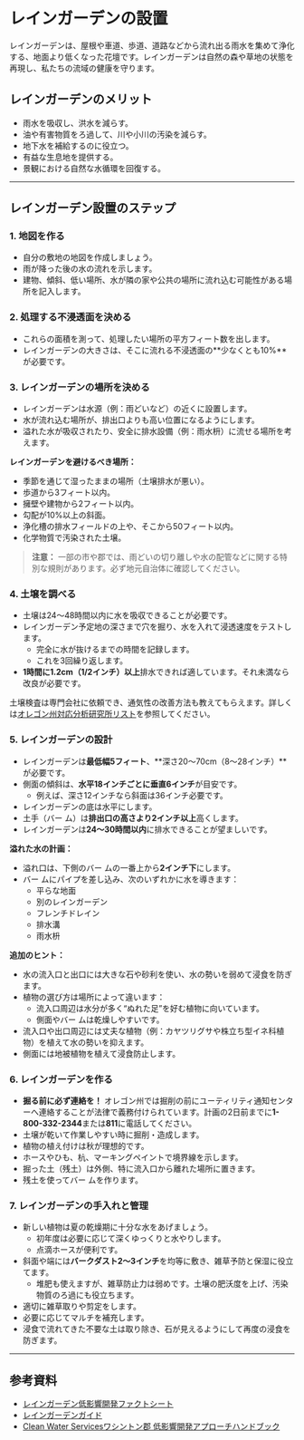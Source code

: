 # レインガーデンの設置

レインガーデンは、屋根や車道、歩道、道路などから流れ出る雨水を集めて浄化する、地面より低くなった花壇です。レインガーデンは自然の森や草地の状態を再現し、私たちの流域の健康を守ります。

## レインガーデンのメリット

- 雨水を吸収し、洪水を減らす。
- 油や有害物質をろ過して、川や小川の汚染を減らす。
- 地下水を補給するのに役立つ。
- 有益な生息地を提供する。
- 景観における自然な水循環を回復する。

---

## レインガーデン設置のステップ

### 1. 地図を作る

- 自分の敷地の地図を作成しましょう。
- 雨が降った後の水の流れを示します。
- 建物、傾斜、低い場所、水が隣の家や公共の場所に流れ込む可能性がある場所を記入します。

### 2. 処理する不浸透面を決める

- これらの面積を測って、処理したい場所の平方フィート数を出します。
- レインガーデンの大きさは、そこに流れる不浸透面の**少なくとも10%**が必要です。

### 3. レインガーデンの場所を決める

- レインガーデンは水源（例：雨どいなど）の近くに設置します。
- 水が流れ込む場所が、排出口よりも高い位置になるようにします。
- 溢れた水が吸収されたり、安全に排水設備（例：雨水枡）に流せる場所を考えます。

**レインガーデンを避けるべき場所：**

- 季節を通じて湿ったままの場所（土壌排水が悪い）。
- 歩道から3フィート以内。
- 擁壁や建物から2フィート以内。
- 勾配が10%以上の斜面。
- 浄化槽の排水フィールドの上や、そこから50フィート以内。
- 化学物質で汚染された土壌。

> **注意：** 一部の市や郡では、雨どいの切り離しや水の配管などに関する特別な規則があります。必ず地元自治体に確認してください。

### 4. 土壌を調べる

- 土壌は24〜48時間以内に水を吸収できることが必要です。
- レインガーデン予定地の深さまで穴を掘り、水を入れて浸透速度をテストします。
  - 完全に水が抜けるまでの時間を記録します。
  - これを3回繰り返します。
- **1時間に1.2cm（1/2インチ）以上**排水できれば適しています。それ未満なら改良が必要です。

土壌検査は専門会社に依頼でき、通気性の改善方法も教えてもらえます。詳しくは[オレゴン州対応分析研究所リスト](https://catalog.extension.oregonstate.edu/sites/catalog/files/project/pdf/em8677.pdf)を参照してください。

### 5. レインガーデンの設計

- レインガーデンは**最低幅5フィート**、**深さ20〜70cm（8〜28インチ）**が必要です。
- 側面の傾斜は、**水平18インチごとに垂直6インチ**が目安です。
  - 例えば、深さ12インチなら斜面は36インチ必要です。
- レインガーデンの底は水平にします。
- 土手（バー ム）は**排出口の高さより2インチ以上**高くします。
- レインガーデンは**24〜30時間以内**に排水できることが望ましいです。

**溢れた水の計画：**

- 溢れ口は、下側のバー ムの一番上から**2インチ下**にします。
- バー ムにパイプを差し込み、次のいずれかに水を導きます：
  - 平らな地面
  - 別のレインガーデン
  - フレンチドレイン
  - 排水溝
  - 雨水枡

**追加のヒント：**

- 水の流入口と出口には大きな石や砂利を使い、水の勢いを弱めて浸食を防ぎます。
- 植物の選び方は場所によって違います：
  - 流入口周辺は水分が多く“ぬれた足”を好む植物に向いています。
  - 側面やバー ムは乾燥しやすいです。
- 流入口や出口周辺には丈夫な植物（例：カヤツリグサや株立ち型イネ科植物）を植えて水の勢いを抑えます。
- 側面には地被植物を植えて浸食防止します。

### 6. レインガーデンを作る

- **掘る前に必ず連絡を！** オレゴン州では掘削の前にユーティリティ通知センターへ連絡することが法律で義務付けられています。計画の2日前までに**1-800-332-2344**または**811**に電話してください。
- 土壌が乾いて作業しやすい時に掘削・造成します。
- 植物の植え付けは秋が理想的です。
- ホースやひも、杭、マーキングペイントで境界線を示します。
- 掘った土（残土）は外側、特に流入口から離れた場所に置きます。
- 残土を使ってバー ムを作ります。

### 7. レインガーデンの手入れと管理

- 新しい植物は夏の乾燥期に十分な水をあげましょう。
  - 初年度は必要に応じて深くゆっくりと水やりします。
  - 点滴ホースが便利です。
- 斜面や端には**バークダスト2〜3インチ**を均等に敷き、雑草予防と保湿に役立てます。
  - 堆肥も使えますが、雑草防止力は弱めです。土壌の肥沃度を上げ、汚染物質のろ過にも役立ちます。
- 適切に雑草取りや剪定をします。
- 必要に応じてマルチを補充します。
- 浸食で流れてきた不要な土は取り除き、石が見えるようにして再度の浸食を防ぎます。

---

## 参考資料

- [レインガーデン低影響開発ファクトシート](https://catalog.extension.oregonstate.edu/sites/catalog/files/project/pdf/em9207.pdf)
- [レインガーデンガイド](https://seagrant.oregonstate.edu/sgpubs/oregon-rain-garden-guide)
- [Clean Water Servicesワシントン郡 低影響開発アプローチハンドブック](https://cleanwaterservices.org/development/dnc/lida/)
